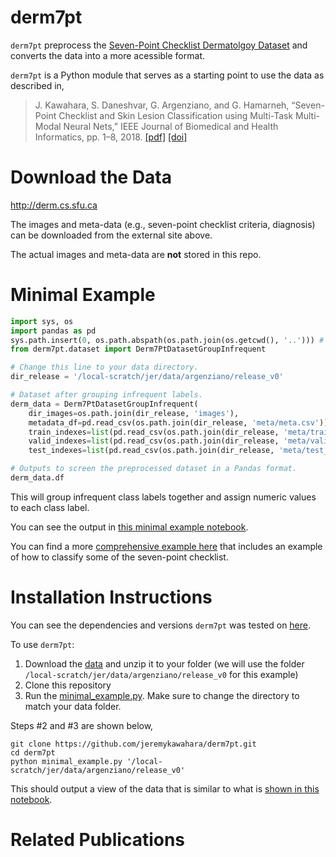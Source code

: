 # derm7pt
`derm7pt` preprocess the [Seven-Point Checklist Dermatolgoy Dataset](http://derm.cs.sfu.ca) and converts the data into a more acessible format. 

`derm7pt` is a Python module that serves as a starting point to use the data as described in,
> J. Kawahara, S. Daneshvar, G. Argenziano, and G. Hamarneh, “Seven-Point Checklist and Skin Lesion Classification using Multi-Task Multi-Modal Neural Nets,” IEEE Journal of Biomedical and Health Informatics, pp. 1–8, 2018. [[pdf]](http://www.cs.sfu.ca/~hamarneh/ecopy/jbhi2018a.pdf) [[doi]](https://doi.org/10.1109/JBHI.2018.2824327)

# Download the Data
http://derm.cs.sfu.ca

The images and meta-data (e.g., seven-point checklist criteria, diagnosis) can be downloaded from the external site above.

The actual images and meta-data are **not** stored in this repo. 

# Minimal Example
```python
import sys, os
import pandas as pd
sys.path.insert(0, os.path.abspath(os.path.join(os.getcwd(), '..'))) # To import derm7pt
from derm7pt.dataset import Derm7PtDatasetGroupInfrequent

# Change this line to your data directory.
dir_release = '/local-scratch/jer/data/argenziano/release_v0'

# Dataset after grouping infrequent labels.
derm_data = Derm7PtDatasetGroupInfrequent(
    dir_images=os.path.join(dir_release, 'images'), 
    metadata_df=pd.read_csv(os.path.join(dir_release, 'meta/meta.csv')), 
    train_indexes=list(pd.read_csv(os.path.join(dir_release, 'meta/train_indexes.csv'))['indexes']), 
    valid_indexes=list(pd.read_csv(os.path.join(dir_release, 'meta/valid_indexes.csv'))['indexes']), 
    test_indexes=list(pd.read_csv(os.path.join(dir_release, 'meta/test_indexes.csv'))['indexes']))

# Outputs to screen the preprocessed dataset in a Pandas format.
derm_data.df
```
This will group infrequent class labels together and assign numeric values to each class label.

You can see the output in [this minimal example notebook](https://github.com/jeremykawahara/derm7pt/blob/master/notebooks/minimal_example.ipynb).

You can find a more [comprehensive example here](https://github.com/jeremykawahara/derm7pt/blob/master/notebooks/example.ipynb) that includes an example of how to classify some of the seven-point checklist.

# Installation Instructions
You can see the dependencies and versions `derm7pt` was tested on [here](https://github.com/jeremykawahara/derm7pt/blob/master/version_check.ipynb).

To use `derm7pt`:
1. Download the [data](http://derm.cs.sfu.ca) and unzip it to your folder (we will use the folder `/local-scratch/jer/data/argenziano/release_v0` for this example)
2. Clone this repository
3. Run the [minimal_example.py](https://github.com/jeremykawahara/derm7pt/blob/master/minimal_example.py). Make sure to change the directory to match your data folder.

Steps #2 and #3 are shown below,
```
git clone https://github.com/jeremykawahara/derm7pt.git
cd derm7pt
python minimal_example.py '/local-scratch/jer/data/argenziano/release_v0'
```
This should output a view of the data that is similar to what is [shown in this notebook](https://github.com/jeremykawahara/derm7pt/blob/master/notebooks/minimal_example.ipynb).

# Related Publications

